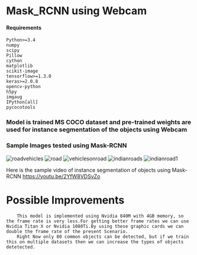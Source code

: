 # Mask_RCNN  using Webcam

#### Requirements

    Python>=3.4
    numpy
    scipy
    Pillow
    cython
    matplotlib
    scikit-image
    tensorflow>=1.3.0
    keras>=2.0.8
    opencv-python
    h5py
    imgaug
    IPython[all]
    pycocotools

### Model is trained MS COCO dataset and pre-trained weights are used for instance segmentation of the objects using Webcam 

### Sample Images tested using Mask-RCNN

![roadvehicles](https://user-images.githubusercontent.com/19996897/38748412-a02387ac-3f6b-11e8-8c67-371fdf0d0a1f.png)
![road](https://user-images.githubusercontent.com/19996897/38748414-a1fd2b78-3f6b-11e8-92aa-806038e37c2d.png)
![vehiclesonroad](https://user-images.githubusercontent.com/19996897/38748425-a7088004-3f6b-11e8-93c0-7e020aa7c0f9.png)
![indianroads](https://user-images.githubusercontent.com/19996897/38748438-b3b56614-3f6b-11e8-9e8f-eacca943e460.png)
![indianroad1](https://user-images.githubusercontent.com/19996897/38748442-b716ca46-3f6b-11e8-8f19-a09786e36ffa.png)


Here is the sample video of instance segmentation of objects using Mask-RCNN
https://youtu.be/2YfW8VDSvZo


# Possible Improvements
        This model is implemented using Nvidia 840M with 4GB memory, so the frame rate is very less.For getting better frame rates we can use Nvidia Titan X or Nvidia 1080Ti.By using these graphic cards we can double the frame rate of the present Scenario.
        Right Now only 80 common objects can be detected, but if we train this on multiple datasets then we can increase the types of objects detetected.    
        
